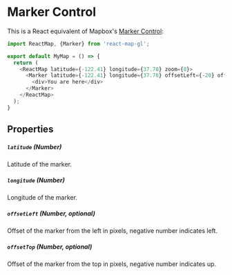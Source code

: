 # Marker Control

This is a React equivalent of Mapbox's [Marker Control](https://www.mapbox.com/mapbox-gl-js/api/#marker):

```js
import ReactMap, {Marker} from 'react-map-gl';

export default MyMap = () => {
  return (
    <ReactMap latitude={-122.41} longitude={37.78} zoom={8}>
      <Marker latitude={-122.41} longitude={37.78} offsetLeft={-20} offsetTop={-10}>
        <div>You are here</div>
      </Marker>
    </ReactMap>
  );
}
```

## Properties

##### `latitude` (Number)
Latitude of the marker.

##### `longitude` (Number)
Longitude of the marker.

##### `offsetLeft` (Number, optional)
Offset of the marker from the left in pixels, negative number indicates left.

##### `offsetTop` (Number, optional)
Offset of the marker from the top in pixels, negative number indicates up.
